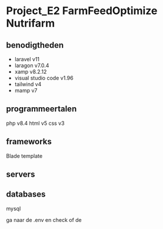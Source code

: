 # Project_E2 FarmFeedOptimize Nutrifarm 

## benodigtheden 
<ul>
  <li>laravel v11 </li>
  <li>laragon v7.0.4</li>
  <li>xamp v8.2.12</li>
  <li>visual studio code v1.96</li>
  <li>tailwind v4</li>
  <li>mamp v7</li>
</ul>

## programmeertalen
php v8.4
html  v5
css v3 

## frameworks
Blade template 

## servers 

## databases
mysql

ga naar de .env en check of de 
